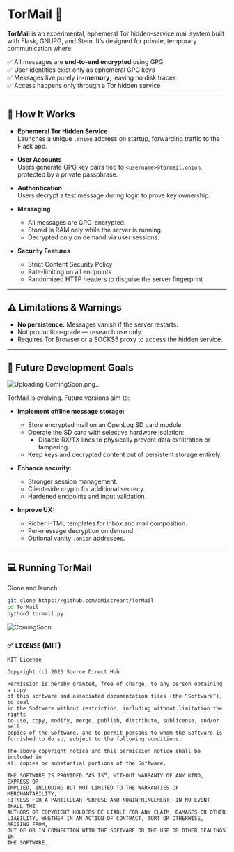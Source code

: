 # TorMail 🧅

**TorMail** is an experimental, ephemeral Tor hidden-service mail system built with Flask, GNUPG, and Stem. It’s designed for private, temporary communication where:

✅ All messages are **end-to-end encrypted** using GPG  
✅ User identities exist only as ephemeral GPG keys  
✅ Messages live purely **in-memory**, leaving no disk traces  
✅ Access happens only through a Tor hidden service  

---

## 🔐 How It Works

- **Ephemeral Tor Hidden Service**  
    Launches a unique `.onion` address on startup, forwarding traffic to the Flask app.

- **User Accounts**  
    Users generate GPG key pairs tied to `<username>@tormail.onion`, protected by a private passphrase.

- **Authentication**  
    Users decrypt a test message during login to prove key ownership.

- **Messaging**  
    - All messages are GPG-encrypted.  
    - Stored in RAM only while the server is running.  
    - Decrypted only on demand via user sessions.

- **Security Features**  
    - Strict Content Security Policy  
    - Rate-limiting on all endpoints  
    - Randomized HTTP headers to disguise the server fingerprint

---

## ⚠️ Limitations & Warnings

- **No persistence.** Messages vanish if the server restarts.
- Not production-grade — research use only.
- Requires Tor Browser or a SOCKS5 proxy to access the hidden service.

---

## 🚀 Future Development Goals

![Uploading ComingSoon.png…]()

TorMail is evolving. Future versions aim to:

- **Implement offline message storage:**
    - Store encrypted mail on an OpenLog SD card module.
    - Operate the SD card with selective hardware isolation:
        - Disable RX/TX lines to physically prevent data exfiltration or tampering.
    - Keep keys and decrypted content out of persistent storage entirely.

- **Enhance security:**
    - Stronger session management.
    - Client-side crypto for additional secrecy.
    - Hardened endpoints and input validation.

- **Improve UX:**
    - Richer HTML templates for inbox and mail composition.
    - Per-message decryption on demand.
    - Optional vanity `.onion` addresses.

---

## 💻 Running TorMail

Clone and launch:

```bash
git clone https://github.com/aMiscreant/TorMail
cd TorMail
python3 tormail.py
```

![ComingSoon](https://github.com/user-attachments/assets/1f33ef23-6a40-4735-ba20-ad16f4855afd)

### ✅ `LICENSE` (MIT)

```text
MIT License

Copyright (c) 2025 Source Direct Hub

Permission is hereby granted, free of charge, to any person obtaining a copy
of this software and associated documentation files (the “Software”), to deal
in the Software without restriction, including without limitation the rights  
to use, copy, modify, merge, publish, distribute, sublicense, and/or sell  
copies of the Software, and to permit persons to whom the Software is  
furnished to do so, subject to the following conditions:

The above copyright notice and this permission notice shall be included in  
all copies or substantial portions of the Software.

THE SOFTWARE IS PROVIDED “AS IS”, WITHOUT WARRANTY OF ANY KIND, EXPRESS OR  
IMPLIED, INCLUDING BUT NOT LIMITED TO THE WARRANTIES OF MERCHANTABILITY,  
FITNESS FOR A PARTICULAR PURPOSE AND NONINFRINGEMENT. IN NO EVENT SHALL THE  
AUTHORS OR COPYRIGHT HOLDERS BE LIABLE FOR ANY CLAIM, DAMAGES OR OTHER  
LIABILITY, WHETHER IN AN ACTION OF CONTRACT, TORT OR OTHERWISE, ARISING FROM,  
OUT OF OR IN CONNECTION WITH THE SOFTWARE OR THE USE OR OTHER DEALINGS IN  
THE SOFTWARE.
